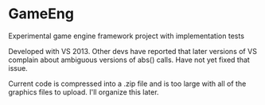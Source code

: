 # GameEng
Experimental game engine framework project with implementation tests

Developed with VS 2013.
Other devs have reported that later versions of VS complain about ambiguous versions of abs() calls.  Have not yet fixed that issue.

Current code is compressed into a .zip file and is too large with all of the graphics files to upload.  I'll organize this later.
